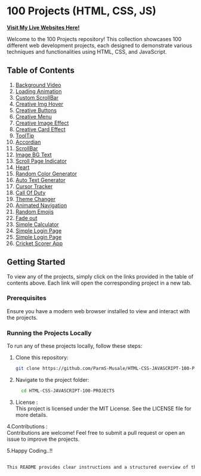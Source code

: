 # 100 Projects (HTML, CSS, JS)
**[Visit My Live Websites Here!](https://web-devs-projects.netlify.app)**


Welcome to the 100 Projects repository! This collection showcases 100 different web development projects, each designed to demonstrate various techniques and functionalities using HTML, CSS, and JavaScript.

## Table of Contents

1. [Background Video](https://web-devs-projects.netlify.app)
2. [Loading Animation](https://web-devs-projects.netlify.app)
3. [Custom ScrollBar](https://web-devs-projects.netlify.app)
4. [Creative Img Hover](https://web-devs-projects.netlify.app)
5. [Creative Buttons](https://web-devs-projects.netlify.app)
6. [Creative Menu](https://web-devs-projects.netlify.app)
7. [Creative Image Effect](https://web-devs-projects.netlify.app)
8. [Creative Card Effect](https://web-devs-projects.netlify.app)
9. [ToolTip](https://web-devs-projects.netlify.app)
10. [Accordian](https://web-devs-projects.netlify.app)
11. [ScrollBar](https://web-devs-projects.netlify.app)
12. [Image BG Text](https://web-devs-projects.netlify.app)
13. [Scroll Page Indicator](https://web-devs-projects.netlify.app)
14. [Heart](https://web-devs-projects.netlify.app)
15. [Random Color Generator](https://web-devs-projects.netlify.app)
16. [Auto Text Generator](https://web-devs-projects.netlify.app)
17. [Cursor Tracker](https://web-devs-projects.netlify.app)
18. [Call Of Duty](https://web-devs-projects.netlify.app)
19. [Theme Changer](https://web-devs-projects.netlify.app)
20. [Animated Navigation](https://web-devs-projects.netlify.app)
21. [Random Emojis](https://web-devs-projects.netlify.app)
22. [Fade out](https://web-devs-projects.netlify.app)
23. [Simple Calculator](https://web-devs-projects.netlify.app)
24. [Simple Login Page](https://web-devs-projects.netlify.app)
24. [Simple Login Page](https://web-devs-projects.netlify.app)
25. [Cricket Scorer App](https://web-devs-projects.netlify.app)
## Getting Started

To view any of the projects, simply click on the links provided in the table of contents above. Each link will open the corresponding project in a new tab.

### Prerequisites

Ensure you have a modern web browser installed to view and interact with the projects.

### Running the Projects Locally

To run any of these projects locally, follow these steps:

1. Clone this repository:
   ```bash
   git clone https://github.com/ParmS-Musale/HTML-CSS-JAVASCRIPT-100-PROJECTS.git

2. Navigate to the project folder:
   ```bash
     cd HTML-CSS-JAVASCRIPT-100-PROJECTS
3. License : <br/>
This project is licensed under the MIT License. See the LICENSE file for more details.

4.Contributions : <br/>
Contributions are welcome! Feel free to submit a pull request or open an issue to improve the projects.

5.Happy Coding..!!
```bash
     
This README provides clear instructions and a structured overview of the repository, ensuring users can easily navigate, run, and contribute to the projects. The project links now redirect to the specified Netlify site.

